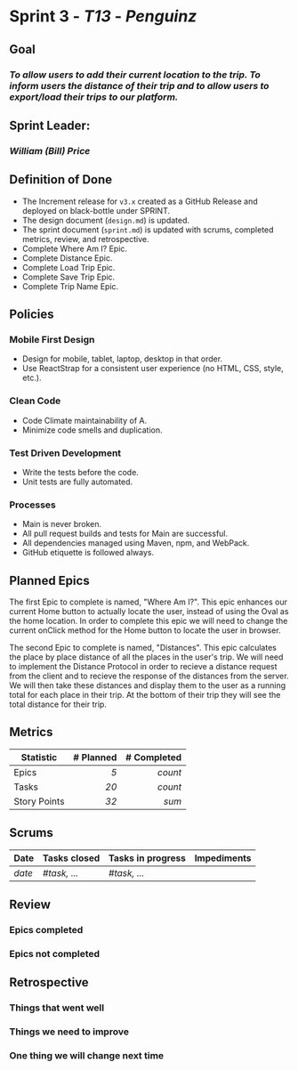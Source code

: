# Sprint 3 - *T13* - *Penguinz*

## Goal
### *To allow users to add their current location to the trip. To inform users the distance of their trip and to allow users to export/load their trips to our platform.*

## Sprint Leader: 
### *William (Bill) Price*

## Definition of Done

* The Increment release for `v3.x` created as a GitHub Release and deployed on black-bottle under SPRINT.
* The design document (`design.md`) is updated.
* The sprint document (`sprint.md`) is updated with scrums, completed metrics, review, and retrospective.
* Complete Where Am I? Epic.
* Complete Distance Epic.
* Complete Load Trip Epic.
* Complete Save Trip Epic.
* Complete Trip Name Epic.

## Policies

### Mobile First Design
* Design for mobile, tablet, laptop, desktop in that order.
* Use ReactStrap for a consistent user experience (no HTML, CSS, style, etc.).

### Clean Code
* Code Climate maintainability of A.
* Minimize code smells and duplication.

### Test Driven Development
* Write the tests before the code.
* Unit tests are fully automated.

### Processes
* Main is never broken. 
* All pull request builds and tests for Main are successful.
* All dependencies managed using Maven, npm, and WebPack.
* GitHub etiquette is followed always.


## Planned Epics
The first Epic to complete is named, "Where Am I?". This epic enhances our current Home button to actually locate the user, instead of using the Oval as the home location. In order to complete this epic we will need to change the current onClick method for the Home button to locate the user in browser.

The second Epic to complete is named, "Distances". This epic calculates the place by place distance of all the places in the user's trip. We will need to implement the Distance Protocol in order to recieve a distance request from the client and to recieve the response of the distances from the server. We will then take these distances and display them to the user as a running total for each place in their trip. At the bottom of their trip they will see the total distance for their trip.

## Metrics

| Statistic | # Planned | # Completed |
| --- | ---: | ---: |
| Epics | *5* | *count* |
| Tasks |  *20*   | *count* | 
| Story Points |  *32*  | *sum* | 


## Scrums

| Date | Tasks closed  | Tasks in progress | Impediments |
| :--- | :--- | :--- | :--- |
| *date* | *#task, ...* | *#task, ...* |  | 


## Review

### Epics completed  

### Epics not completed 

## Retrospective

### Things that went well

### Things we need to improve

### One thing we will change next time
